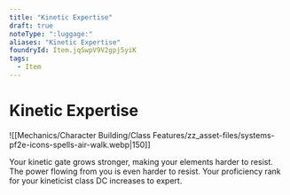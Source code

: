 ```yaml
---
title: "Kinetic Expertise"
draft: true
noteType: ":luggage:"
aliases: "Kinetic Expertise"
foundryId: Item.jqSwpV9V2gpj5yiK
tags:
  - Item
---
```


# Kinetic Expertise
![[Mechanics/Character Building/Class Features/zz_asset-files/systems-pf2e-icons-spells-air-walk.webp|150]]

Your kinetic gate grows stronger, making your elements harder to resist. The power flowing from you is even harder to resist. Your proficiency rank for your kineticist class DC increases to expert.
